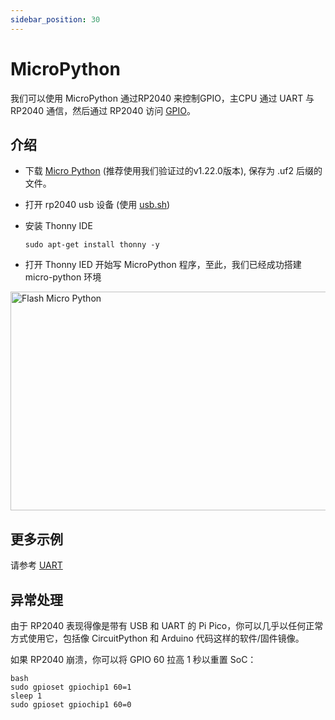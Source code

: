 ```yaml
---
sidebar_position: 30
---
```


# MicroPython

我们可以使用 MicroPython 通过RP2040 来控制GPIO，主CPU 通过 UART 与 RP2040 通信，然后通过 RP2040 访问 [GPIO](gpio)。

## 介绍

- 下载 [Micro Python](https://micropython.org/download/RPI_PICO/) (推荐使用我们验证过的v1.22.0版本), 保存为 .uf2 后缀的文件。

- 打开 rp2040 usb 设备 (使用 [usb.sh](flash))

- 安装 Thonny IDE

  ```
  sudo apt-get install thonny -y
  ```

- 打开 Thonny IED 开始写 MicroPython 程序，至此，我们已经成功搭建 micro-python 环境

<img src="/img/x/x2l/flash_micro_python.webp" alt="Flash Micro Python" height="350" width="700" />

## 更多示例

请参考 [UART](uart)

## 异常处理

由于 RP2040 表现得像是带有 USB 和 UART 的 Pi Pico，你可以几乎以任何正常方式使用它，包括像 CircuitPython 和 Arduino 代码这样的软件/固件镜像。

如果 RP2040 崩溃，你可以将 GPIO 60 拉高 1 秒以重置 SoC：

```
bash
sudo gpioset gpiochip1 60=1
sleep 1
sudo gpioset gpiochip1 60=0
```
